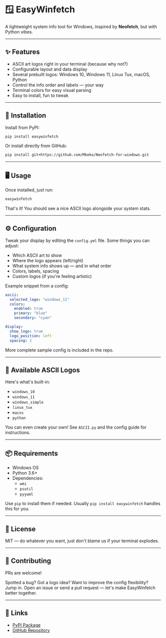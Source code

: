 # 🪟 EasyWinfetch

A lightweight system info tool for Windows, inspired by **Neofetch**, but with Python vibes.

---

## ✨ Features

- ASCII art logos right in your terminal (because why not?)
- Configurable layout and data display
- Several prebuilt logos: Windows 10, Windows 11, Linux Tux, macOS, Python
- Control the info order and labels — your way
- Terminal colors for easy visual parsing
- Easy to install, fun to tweak

---

## 🚀 Installation

Install from PyPI:

```bash
pip install easywinfetch
```

Or install directly from GitHub:

```bash
pip install git+https://github.com/Mkeko/Neofetch-for-windows.git
```

---

## 🖥️ Usage

Once installed, just run:

```bash
easywinfetch
```

That's it! You should see a nice ASCII logo alongside your system stats.

---

## ⚙️ Configuration

Tweak your display by editing the `config.yml` file. Some things you can adjust:

- Which ASCII art to show
- Where the logo appears (left/right)
- What system info shows up — and in what order
- Colors, labels, spacing
- Custom logos (if you're feeling artistic)

Example snippet from a config:

```yaml
ascii:
  selected_logo: "windows_11"
  colors:
    enabled: true
    primary: "blue"
    secondary: "cyan"

display:
  show_logo: true
  logo_position: left
  spacing: 2
```

More complete sample config is included in the repo.

---

## 🎨 Available ASCII Logos

Here's what's built-in:

- `windows_10`
- `windows_11`
- `windows_simple`
- `linux_tux`
- `macos`
- `python`

You can even create your own! See `ASCII.py` and the config guide for instructions.

---

## 📦 Requirements

- Windows OS
- Python 3.6+
- Dependencies:
  - `wmi`
  - `psutil`
  - `pyyaml`

Use `pip` to install them if needed. Usually `pip install easywinfetch` handles this for you.

---

## 📄 License

MIT — do whatever you want, just don't blame us if your terminal explodes.

---

## 🤝 Contributing

PRs are welcome!

Spotted a bug? Got a logo idea? Want to improve the config flexibility? Jump in. Open an issue or send a pull request — let's make EasyWinfetch better together.

---

## 🔗 Links

- [PyPI Package](https://pypi.org/project/easywinfetch/)
- [GitHub Repository](https://github.com/Mkeko/Neofetch-for-windows)
